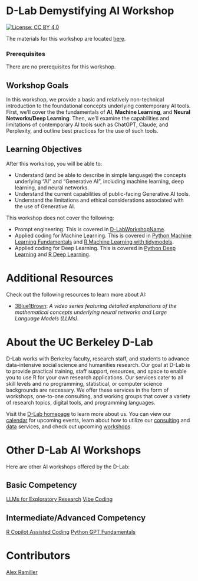 # D-Lab Demystifying AI Workshop

[![License: CC BY 4.0](https://img.shields.io/badge/License-CC_BY_4.0-lightgrey.svg)](https://creativecommons.org/licenses/by/4.0/)

The materials for this workshop are located [here](https://docs.google.com/presentation/d/1MpPCNk-kUsVF24IPf_u5gA8zn8vVZ7qpjY9HuWcCtM4/preview#slide=id.p).

### Prerequisites

There are no prerequisites for this workshop.

## Workshop Goals

In this workshop, we provide a basic and relatively non-technical introduction to the foundational concepts underlying contemporary AI tools. First, we’ll cover the the fundamentals of **AI**, **Machine Learning**, and **Neural Networks/Deep Learning**. Then, we’ll examine the capabilities and limitations of contemporary AI tools such as ChatGPT, Claude, and Perplexity, and outline best practices for the use of such tools. 

## Learning Objectives

After this workshop, you will be able to:

- Understand (and be able to describe in simple language) the concepts underlying “AI” and “Generative AI”, including machine learning, deep learning, and neural networks.
- Understand the current capabilities of public-facing Generative AI tools.
- Understand the limitations and ethical considerations associated with the use of Generative AI.

This workshop does not cover the following:

- Prompt engineering. This is covered in [D-LabWorkshopName](URL).
- Applied coding for Machine Learning. This is covered in [Python Machine Learning Fundamentals](https://github.com/dlab-berkeley/Python-Machine-Learning-Fundamentals) and [R Machine Learning with tidymodels](https://github.com/dlab-berkeley/R-Machine-Learning).
- Applied coding for Deep Learning. This is covered in [Python Deep Learning](https://github.com/dlab-berkeley/Python-Deep-Learning) and [R Deep Learning](https://github.com/dlab-berkeley/R-Deep-Learning).

# Additional Resources

Check out the following resources to learn more about AI:

* [3Blue1Brown](https://www.youtube.com/watch?v=aircAruvnKk&t=242s): _A video series featuring detailed explanations of the mathematical concepts underlying neural networks and Large Language Models (LLMs)._

# About the UC Berkeley D-Lab

D-Lab works with Berkeley faculty, research staff, and students to advance data-intensive social science and humanities research. Our goal at D-Lab is to provide practical training, staff support, resources, and space to enable you to use R for your own research applications. Our services cater to all skill levels and no programming, statistical, or computer science backgrounds are necessary. We offer these services in the form of workshops, one-to-one consulting, and working groups that cover a variety of research topics, digital tools, and programming languages.  

Visit the [D-Lab homepage](https://dlab.berkeley.edu/) to learn more about us. You can view our [calendar](https://dlab.berkeley.edu/events/calendar) for upcoming events, learn about how to utilize our [consulting](https://dlab.berkeley.edu/consulting) and [data](https://dlab.berkeley.edu/data) services, and check out upcoming [workshops](https://dlab.berkeley.edu/events/workshops).

# Other D-Lab AI Workshops

Here are other AI workshops offered by the D-Lab:

## Basic Competency

[LLMs for Exploratory Research](https://github.com/dlab-berkeley/LLMs-Exploratory-Research)
[Vibe Coding](https://github.com/dlab-berkeley/vibe-coding)

## Intermediate/Advanced Competency

[R Copilot Assisted Coding](https://github.com/dlab-berkeley/R-Copilot-Assisted-Coding-Workshop)
[Python GPT Fundamentals](https://github.com/dlab-berkeley/Python-GPT-Fundamentals)

# Contributors

[Alex Ramiller](https://dlab.berkeley.edu/people/alex-ramiller)
